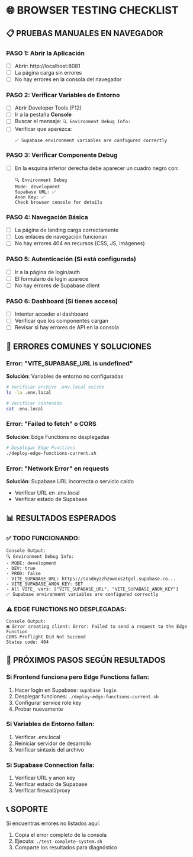 # 🌐 BROWSER TESTING CHECKLIST

## 📋 **PRUEBAS MANUALES EN NAVEGADOR**

### **PASO 1: Abrir la Aplicación**
- [ ] Abrir: http://localhost:8081
- [ ] La página carga sin errores
- [ ] No hay errores en la consola del navegador

### **PASO 2: Verificar Variables de Entorno**
- [ ] Abrir Developer Tools (F12)
- [ ] Ir a la pestaña **Console**
- [ ] Buscar el mensaje: `🔍 Environment Debug Info:`
- [ ] Verificar que aparezca:
  ```
  ✅ Supabase environment variables are configured correctly
  ```

### **PASO 3: Verificar Componente Debug**
- [ ] En la esquina inferior derecha debe aparecer un cuadro negro con:
  ```
  🔍 Environment Debug
  Mode: development
  Supabase URL: ✅
  Anon Key: ✅
  Check browser console for details
  ```

### **PASO 4: Navegación Básica**
- [ ] La página de landing carga correctamente
- [ ] Los enlaces de navegación funcionan
- [ ] No hay errores 404 en recursos (CSS, JS, imágenes)

### **PASO 5: Autenticación (Si está configurada)**
- [ ] Ir a la página de login/auth
- [ ] El formulario de login aparece
- [ ] No hay errores de Supabase client

### **PASO 6: Dashboard (Si tienes acceso)**
- [ ] Intentar acceder al dashboard
- [ ] Verificar que los componentes cargan
- [ ] Revisar si hay errores de API en la consola

## 🚨 **ERRORES COMUNES Y SOLUCIONES**

### **Error: "VITE_SUPABASE_URL is undefined"**
**Solución**: Variables de entorno no configuradas
```bash
# Verificar archivo .env.local existe
ls -la .env.local

# Verificar contenido
cat .env.local
```

### **Error: "Failed to fetch" o CORS**
**Solución**: Edge Functions no desplegadas
```bash
# Desplegar Edge Functions
./deploy-edge-functions-current.sh
```

### **Error: "Network Error" en requests**
**Solución**: Supabase URL incorrecta o servicio caído
- Verificar URL en .env.local
- Verificar estado de Supabase

## 📊 **RESULTADOS ESPERADOS**

### **✅ TODO FUNCIONANDO:**
```
Console Output:
🔍 Environment Debug Info:
- MODE: development
- DEV: true
- PROD: false
- VITE_SUPABASE_URL: https://sosdnyzzhzowoxsztgol.supabase.co...
- VITE_SUPABASE_ANON_KEY: SET
- All VITE_ vars: ["VITE_SUPABASE_URL", "VITE_SUPABASE_ANON_KEY"]
✅ Supabase environment variables are configured correctly
```

### **⚠️ EDGE FUNCTIONS NO DESPLEGADAS:**
```
Console Output:
❌ Error creating client: Error: Failed to send a request to the Edge Function
CORS Preflight Did Not Succeed
Status code: 404
```

## 🎯 **PRÓXIMOS PASOS SEGÚN RESULTADOS**

### **Si Frontend funciona pero Edge Functions fallan:**
1. Hacer login en Supabase: `supabase login`
2. Desplegar funciones: `./deploy-edge-functions-current.sh`
3. Configurar service role key
4. Probar nuevamente

### **Si Variables de Entorno fallan:**
1. Verificar .env.local
2. Reiniciar servidor de desarrollo
3. Verificar sintaxis del archivo

### **Si Supabase Connection falla:**
1. Verificar URL y anon key
2. Verificar estado de Supabase
3. Verificar firewall/proxy

## 📞 **SOPORTE**

Si encuentras errores no listados aquí:
1. Copia el error completo de la consola
2. Ejecuta: `./test-complete-system.sh`
3. Comparte los resultados para diagnóstico 